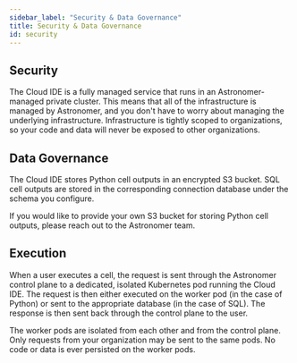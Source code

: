 ```yaml
---
sidebar_label: "Security & Data Governance"
title: Security & Data Governance
id: security
---
```


## Security

The Cloud IDE is a fully managed service that runs in an Astronomer-managed private cluster. This means that all of the infrastructure is managed by Astronomer, and you don't have to worry about managing the underlying infrastructure. Infrastructure is tightly scoped to organizations, so your code and data will never be exposed to other organizations.

## Data Governance

The Cloud IDE stores Python cell outputs in an encrypted S3 bucket. SQL cell outputs are stored in the corresponding connection database under the schema you configure.

If you would like to provide your own S3 bucket for storing Python cell outputs, please reach out to the Astronomer team.

## Execution

When a user executes a cell, the request is sent through the Astronomer control plane to a dedicated, isolated Kubernetes pod running the Cloud IDE. The request is then either executed on the worker pod (in the case of Python) or sent to the appropriate database (in the case of SQL). The response is then sent back through the control plane to the user.

The worker pods are isolated from each other and from the control plane. Only requests from your organization may be sent to the same pods. No code or data is ever persisted on the worker pods.
